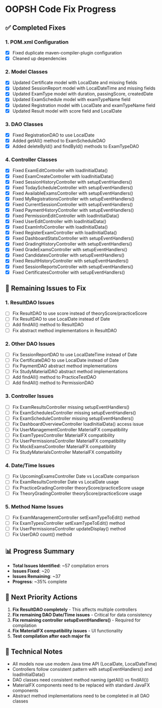 # OOPSH Code Fix Progress

## ✅ Completed Fixes

### 1. POM.xml Configuration
- [x] Fixed duplicate maven-compiler-plugin configuration
- [x] Cleaned up dependencies

### 2. Model Classes
- [x] Updated Certificate model with LocalDate and missing fields
- [x] Updated SessionReport model with LocalDateTime and missing fields
- [x] Updated ExamType model with duration, passingScore, createdDate
- [x] Updated ExamSchedule model with examTypeName field
- [x] Updated Registration model with LocalDate and examTypeName field
- [x] Updated Result model with score field and LocalDate

### 3. DAO Classes
- [x] Fixed RegistrationDAO to use LocalDate
- [x] Added getAll() method to ExamScheduleDAO
- [x] Added deleteById() and findById() methods to ExamTypeDAO

### 4. Controller Classes
- [x] Fixed ExamEditController with loadInitialData()
- [x] Fixed ExamCreateController with loadInitialData()
- [x] Fixed SessionHistoryController with setupEventHandlers()
- [x] Fixed TodayScheduleController with setupEventHandlers()
- [x] Fixed AvailableExamsController with setupEventHandlers()
- [x] Fixed MyRegistrationsController with setupEventHandlers()
- [x] Fixed CurrentSessionController with setupEventHandlers()
- [x] Fixed PaymentHistoryController with setupEventHandlers()
- [x] Fixed PermissionEditController with loadInitialData()
- [x] Fixed UserEditController with loadInitialData()
- [x] Fixed ExamInfoController with loadInitialData()
- [x] Fixed RegisterExamController with loadInitialData()
- [x] Fixed DashboardStatsController with setupEventHandlers()
- [x] Fixed GradingHistoryController with setupEventHandlers()
- [x] Fixed GradeExamsController with setupEventHandlers()
- [x] Fixed CandidatesController with setupEventHandlers()
- [x] Fixed ResultHistoryController with setupEventHandlers()
- [x] Fixed SessionReportsController with setupEventHandlers()
- [x] Fixed CertificatesController with setupEventHandlers()

## 🔄 Remaining Issues to Fix

### 1. ResultDAO Issues
- [ ] Fix ResultDAO to use score instead of theoryScore/practiceScore
- [ ] Fix ResultDAO to use LocalDate instead of Date
- [ ] Add findAll() method to ResultDAO
- [ ] Fix abstract method implementations in ResultDAO

### 2. Other DAO Issues
- [ ] Fix SessionReportDAO to use LocalDateTime instead of Date
- [ ] Fix CertificateDAO to use LocalDate instead of Date
- [ ] Fix PaymentDAO abstract method implementations
- [ ] Fix StudyMaterialDAO abstract method implementations
- [ ] Add findAll() method to PracticeTestDAO
- [ ] Add findAll() method to PermissionDAO

### 3. Controller Issues
- [ ] Fix ExamResultsController missing setupEventHandlers()
- [ ] Fix ExamSchedulesController missing setupEventHandlers()
- [ ] Fix ExamScheduleController missing setupEventHandlers()
- [ ] Fix DashboardOverviewController loadInitialData() access issue
- [ ] Fix UserManagementController MaterialFX compatibility
- [ ] Fix ExamTypesController MaterialFX compatibility
- [ ] Fix UserPermissionsController MaterialFX compatibility
- [ ] Fix MockExamsController MaterialFX compatibility
- [ ] Fix StudyMaterialsController MaterialFX compatibility

### 4. Date/Time Issues
- [ ] Fix UpcomingExamsController Date vs LocalDate comparison
- [ ] Fix ExamResultsController Date vs LocalDate usage
- [ ] Fix PracticeGradingController theoryScore/practiceScore usage
- [ ] Fix TheoryGradingController theoryScore/practiceScore usage

### 5. Method Name Issues
- [ ] Fix ExamManagementController setExamTypeToEdit() method
- [ ] Fix ExamTypesController setExamTypeToEdit() method
- [ ] Fix UserPermissionsController updateDisplay() method
- [ ] Fix UserDAO count() method

## 📊 Progress Summary

- **Total Issues Identified**: ~57 compilation errors
- **Issues Fixed**: ~20
- **Issues Remaining**: ~37
- **Progress**: ~35% complete

## 🎯 Next Priority Actions

1. **Fix ResultDAO completely** - This affects multiple controllers
2. **Fix remaining DAO Date/Time issues** - Critical for data consistency
3. **Fix remaining controller setupEventHandlers()** - Required for compilation
4. **Fix MaterialFX compatibility issues** - UI functionality
5. **Test compilation after each major fix**

## 🔧 Technical Notes

- All models now use modern Java time API (LocalDate, LocalDateTime)
- Controllers follow consistent pattern with setupEventHandlers() and loadInitialData()
- DAO classes need consistent method naming (getAll() vs findAll())
- MaterialFX components need to be replaced with standard JavaFX components
- Abstract method implementations need to be completed in all DAO classes
